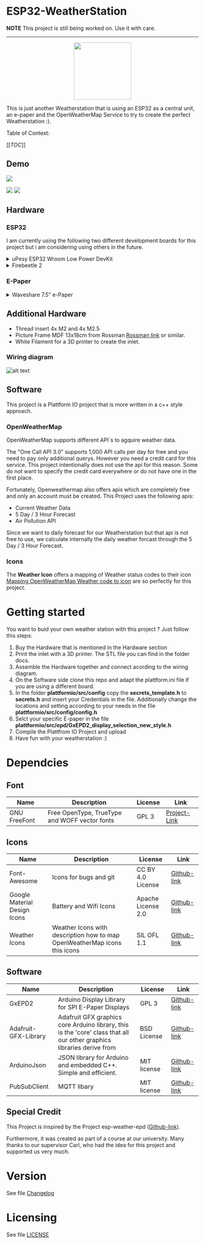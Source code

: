 # ESP32-WeatherStation

**NOTE** This project is still being worked on. Use it with care.

---

<div align="center"><img width="150" src="doc/icons.png"></div>

This is just another Weatherstation that is using an ESP32 as a central unit, an e-paper and the OpenWeatherMap Service to try to create the perfect Weatherstation :).

Table of Context:

[[_TOC_]]

## Demo
![](doc/demo-1.jpg)

![](doc/demo-2.jpg) ![](doc/demo-3.jpg)

## Hardware

### ESP32

I am currently using the following two different development boards for this project but i am considering using others in the future.

<details><summary>uPesy ESP32 Wroom Low Power DevKit</summary>

Check Documentation: [doc](https://www.upesy.com/products/upesy-esp32-wroom-low-power-devkit)

![alt text ](doc/upesy-esp32-wroom-low-power-devkit-pinout.png "uPesy ESP32 Wroom Low Power DevKit")

Some highlights of the uPesy board:
- USB-C
- Battery Connector and Integrated Battery Charger
- Low Power mode (up to only 8..15uA in deepsleep mode)

</details>
<details><summary>Firebeetle 2</summary>

</details>

### E-Paper

<details><summary>Waveshare 7.5" e-Paper</summary>

Check Documentation: [doc](https://www.waveshare.com/product/displays/e-paper/epaper-1/7.5inch-e-paper-hat.html)

<div align="center"><img width="400" src="doc/7.5inch-e-paper-hat-2_3.jpg"></div>

Some facts:
- 800*480 pixel resolution
- Only drawing a new image consumes power
- Great visibility in Sunlight
- Wide viewing angles

</details> 


## Additional Hardware
- Thread insert 4x M2 and 4x M2.5
- Picture Frame MDF 13x18cm from Rossman [Rossman link](https://www.rossmann.de/de/haushalt-fotowelt-bilderrahmen-mdf-13x18-cm-weiss/p/4305615709659) or similar.
- White Filament for a 3D printer to create the inlet.

### Wiring diagram
![alt text](doc/wiring_diagram.png "Wiring diagram")

## Software

This project is a Plattform IO project that is more written in a c++ style approach.

### OpenWeatherMap
OpenWeatherMap supports different API´s to agquire weather data.

The "One Call API 3.0" supports 1,000 API calls per day for free and you need to pay only additional querys. However you need a credit card for this service. This project intentionally does not use the api for this reason. Some do not want to specify the credit card everywhere or do not have one in the first place.

Fortunately, Openweathermap also offers apis which are completely free and only an account must be created.
This Project uses the following apis:
- Current Weather Data
- 5 Day / 3 Hour Forecast
- Air Pollution API

Since we want to daily forecast for our Weatherstation but that api is not free to use, we calculate internally the daily weather forcast through the 5 Day / 3 Hour Forecast.

### Icons

The __Weather Icon__ offers a mapping of Weather status codes to their icon [Mapping OpenWeatherMap Weather code to icon](https://erikflowers.github.io/weather-icons/api-list.html) are so perfectly for this project.

# Getting started

You want to buid your own weather station with this project ?
Just follow this steps:

1. Buy the Hardware that is mentioned in the Hardware section
2. Print the inlet with a 3D printer. The STL file you can find in the folder docs.
3. Assemble the Hardware together and connect acording to the wiring diagram.
4. On the Software side clone this repo and adapt the plattform.ini file if you are using a different board.
5. In the folder __plattformio/src/config__ copy the __secrets_template.h__ to __secrets.h__ and insert your Credentials in the file. Additionally change the locations and setting according to your needs in the file __plattformio/src/config/config.h__ 
6. Selct your specific E-paper in the file __plattformio/src/epd/GxEPD2_display_selection_new_style.h__
7. Compile the Plattfrom IO Project and upload
8. Have fun with your weatherstation :)


# Dependcies

## Font

| Name | Description | License | Link | 
|----|----|----|----|
| GNU FreeFont | Free OpenType, TrueType and WOFF vector fonts | GPL 3 | [Project-Link](https://savannah.gnu.org/projects/freefont/) |

## Icons

| Name | Description | License | Link | 
|----|----|----|----|
| Font-Awesome | Icons for bugs and git | CC BY 4.0 License | [Github-link](https://github.com/FortAwesome/Font-Awesome) |
| Google Material Design Icons | Battery and Wifi Icons | Apache License 2.0 | [Github-link](https://github.com/google/material-design-icons) |
| Weather Icons | Weather Icons with description how to map OpenWeatherMap icons this icons |  SIL OFL 1.1 | [Github-link](https://github.com/erikflowers/weather-icons) |


## Software

| Name | Description | License | Link | 
|----|----|----|----|
| GxEPD2 | Arduino Display Library for SPI E-Paper Displays | GPL 3 | [Github-link](https://github.com/ZinggJM/GxEPD2) |
| Adafruit-GFX-Library | Adafruit GFX graphics core Arduino library, this is the 'core' class that all our other graphics libraries derive from | BSD License | [Github-link](https://github.com/adafruit/Adafruit-GFX-Library/tree/master) |
| ArduinoJson | JSON library for Arduino and embedded C++. Simple and efficient. | MIT license | [Github-link](https://github.com/bblanchon/ArduinoJson.git) |
| PubSubClient | MQTT libary | MIT license | [Github-link](https://github.com/knolleary/pubsubclient) |

## Special Credit

This Project is inspired by the Project esp-weather-epd ([Github-link](https://github.com/lmarzen/esp32-weather-epd)). 

Furthermore, it was created as part of a course at our university. Many thanks to our supervisor Carl, who had the idea for this project and supported us very much.

# Version
See file [Changelog](Changelog)

# Licensing
See file [LICENSE](LICENSE)

